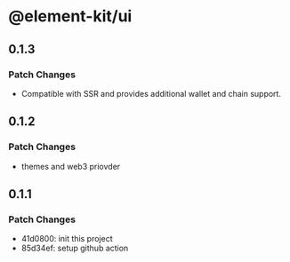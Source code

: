 # @element-kit/ui

## 0.1.3

### Patch Changes

- Compatible with SSR and provides additional wallet and chain support.

## 0.1.2

### Patch Changes

- themes and web3 priovder

## 0.1.1

### Patch Changes

- 41d0800: init this project
- 85d34ef: setup github action
